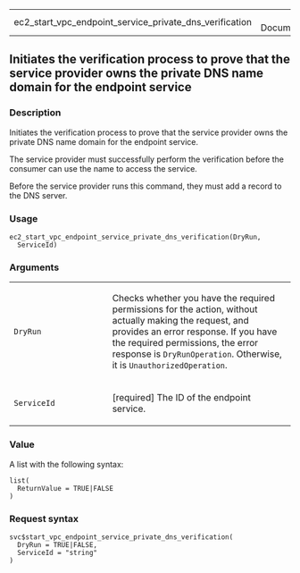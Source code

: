 <table style="width: 100%;">
<tbody>
<tr class="odd">
<td>ec2_start_vpc_endpoint_service_private_dns_verification</td>
<td style="text-align: right;">R Documentation</td>
</tr>
</tbody>
</table>

## Initiates the verification process to prove that the service provider owns the private DNS name domain for the endpoint service

### Description

Initiates the verification process to prove that the service provider
owns the private DNS name domain for the endpoint service.

The service provider must successfully perform the verification before
the consumer can use the name to access the service.

Before the service provider runs this command, they must add a record to
the DNS server.

### Usage

    ec2_start_vpc_endpoint_service_private_dns_verification(DryRun,
      ServiceId)

### Arguments

<table>
<colgroup>
<col style="width: 35%" />
<col style="width: 65%" />
</colgroup>
<tbody>
<tr class="odd">
<td><code
id="ec2_start_vpc_endpoint_service_private_dns_verification_:_DryRun">DryRun</code></td>
<td><p>Checks whether you have the required permissions for the action,
without actually making the request, and provides an error response. If
you have the required permissions, the error response is
<code>DryRunOperation</code>. Otherwise, it is
<code>UnauthorizedOperation</code>.</p></td>
</tr>
<tr class="even">
<td><code
id="ec2_start_vpc_endpoint_service_private_dns_verification_:_ServiceId">ServiceId</code></td>
<td><p>[required] The ID of the endpoint service.</p></td>
</tr>
</tbody>
</table>

### Value

A list with the following syntax:

    list(
      ReturnValue = TRUE|FALSE
    )

### Request syntax

    svc$start_vpc_endpoint_service_private_dns_verification(
      DryRun = TRUE|FALSE,
      ServiceId = "string"
    )

